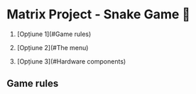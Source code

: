# Matrix Project - Snake Game 🐍

1. [Opțiune 1](#Game rules)
   
2. [Opțiune 2](#The menu)
   
3. [Opțiune 3](#Hardware components)

## Game rules 
